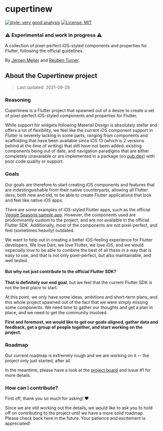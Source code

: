 # cupertinew

[![style: very good analysis][very_good_analysis_badge]][very_good_analysis_link]
[![License: MIT][license_badge]][license_link]

### ⚠️ Experimental and work in progress ⚠️

A collection of pixel-perfect iOS-styled components and properties for Flutter, following the official guidelines.

By [Jeroen Meijer](https://github.com/jeroen-meijer) and [Reuben Turner](https://github.com/GroovinChip).

## About the Cupertinew project

> Last updated: 2021-09-28

### Reasoning

Cupertinew is a Flutter project that spawned out of a desire to create a set of pixel-perfect iOS-styled components and properties for Flutter.

While support for widgets following Material Design is absolutely stellar and offers a lot of flexibility, we feel like the current iOS component support in Flutter is severely lacking in some parts, ranging from components and scaffolding that have been available since iOS 13 (which is 2 versions behind at the time of writing) that still have not been added, existing components being out of date, and navigation paradigms that are either completely unavailable or are implemented in a package (on [pub.dev][pub_link]) with poor code quality or support.

### Goals

Our goals are therefore to start creating iOS components and features that are indestinguishable from their native counterparts, allowing all Flutter devs, both new and old, to be able to create Flutter applications that look and feel like native iOS apps.

There are some examples of iOS-styled Flutter apps, such as the official [Veggie Seasons sample app][veggie_seasons_repo]. However, the components used are prodominantly custom to the project, and are not available in the official Flutter SDK. Additionally, most of the components are not pixel-perfect, and feel (sometimes heavily) outdated.

We want to help out in creating a better iOS-feeling experience for Flutter developers. We love Dart, we love Flutter, we love iOS, and we would especially love to be able to combine the best of all these in a way that is easy to use, and that is not only pixel-perfect, but also maintainable, and well tested.

#### But why not just contribute to the official Flutter SDK?

**That is definitely our end goal**, but we feel that the current Flutter SDK is not the best place to start.

At this point, we only have some ideas, ambitions and short-term plans, and this whole project spawned out of the fact that we were simply missing some components. We need time to gather our thoughts and get a plan in place, and we need to get the community involved.

**First and foremost, we would like to get our goals aligned, gather data and feedback, get a group of people together, and start working on the project.**

### Roadmap

Our current roadmap is extremely rough and we are working on it -- the project only just started, after all.

In the meantime, please have a look at the [project board][cupertinew_project_board] and issue #1 for more details.

### How can I contribute?

First off, thank you so much for asking! ❤️

Since we are still working out the details, we would like to ask you to hold off on contributing to the project until we have a more solid roadmap. Please check back here in the future. Your patience and excitement is appreciated!

[license_badge]: https://img.shields.io/badge/license-MIT-blue.svg
[license_link]: https://opensource.org/licenses/MIT
[very_good_analysis_badge]: https://img.shields.io/badge/style-very_good_analysis-B22C89.svg
[very_good_analysis_link]: https://pub.dev/packages/very_good_analysis
[veggie_seasons_repo]: https://github.com/flutter/samples/tree/master/veggieseasons
[cupertinew_project_board]: https://github.com/jeroen-meijer/cupertinew/projects/1
[pub_link]: https://pub.dev
